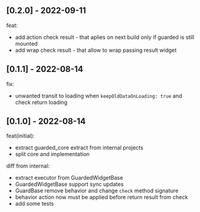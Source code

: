 ## [0.2.0] - 2022-09-11

feat: 
- add action check result - that aplies on next build only if guarded is still mounted
- add wrap check result - that allow to wrap passing result widget

## [0.1.1] - 2022-08-14

fix:
- unwanted transit to loading when `keepOldDataOnLoading: true` and check return loading

## [0.1.0] - 2022-08-14

feat(initial):
- extract guarded_core extract from internal projects
- split core and implementation

diff from internal:
- extract executor from GuardedWidgetBase
- GuardedWidgetBase support sync updates
- GuardBase remove behavior and change `check` method signature
- behavior action now must be applied before return result from check
- add some tests